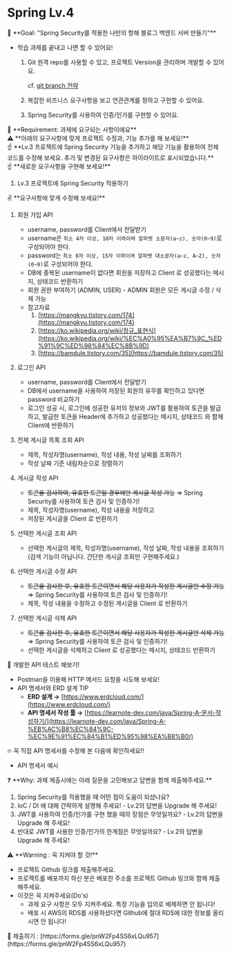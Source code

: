 # Spring Lv.4

<aside>
🏁 **Goal:  "Spring Security를 적용한 나만의 항해 블로그 백엔드 서버 만들기"**

</aside>

- 학습 과제를 끝내고 나면 할 수 있어요!
    1. Git 원격 repo를 사용할 수 있고, 프로젝트 Version을 관리하며 개발할 수 있어요.
        
        cf. [git branch 전략](https://velog.io/@kw2577/Git-branch-%EC%A0%84%EB%9E%B5)
        
    2. 복잡한 비즈니스 요구사항을 보고 연관관계를 정하고 구현할 수 있어요.
    3. Spring Security를 사용하여 인증/인가를 구현할 수 있어요.

<aside>
🚩 **Requirement:  과제에 요구되는 사항이에요**

</aside>

<aside>
⚠️ **아래의 요구사항에 맞게 프로젝트 수정과, 기능 추가를 해 보세요!**

<aside>
☝ **Lv.3 프로젝트에 Spring Security 기능을 추가하고 해당 기능을 활용하여 전체 코드를 수정해 보세요.
추가 및 변경된 요구사항은 하이라이트로 표시되었습니다.**

</aside>

</aside>

<aside>
☝ **새로운 요구사항을 구현해 보세요!**

</aside>

1. Lv.3 프로젝트에 Spring Security 적용하기

<aside>
✌️ **요구사항에 맞게 수정해 보세요!**

</aside>

1. 회원 가입 API
    - username, password를 Client에서 전달받기
    - username은  `최소 4자 이상, 10자 이하이며 알파벳 소문자(a~z), 숫자(0~9)`로 구성되어야 한다.
    - password는  `최소 8자 이상, 15자 이하이며 알파벳 대소문자(a~z, A~Z), 숫자(0~9)`로 구성되어야 한다.
    - DB에 중복된 username이 없다면 회원을 저장하고 Client 로 성공했다는 메시지, 상태코드 반환하기
    - 회원 권한 부여하기 (ADMIN, USER) - ADMIN 회원은 모든 게시글 수정 / 삭제 가능
    - 참고자료
        1. [https://mangkyu.tistory.com/174](https://mangkyu.tistory.com/174)
        2. [https://ko.wikipedia.org/wiki/정규_표현식](https://ko.wikipedia.org/wiki/%EC%A0%95%EA%B7%9C_%ED%91%9C%ED%98%84%EC%8B%9D)
        3. [https://bamdule.tistory.com/35](https://bamdule.tistory.com/35)
            
            
2. 로그인 API
    - username, password를 Client에서 전달받기
    - DB에서 username을 사용하여 저장된 회원의 유무를 확인하고 있다면 password 비교하기
    - 로그인 성공 시, 로그인에 성공한 유저의 정보와 JWT를 활용하여 토큰을 발급하고, 
    발급한 토큰을 Header에 추가하고 성공했다는 메시지, 상태코드 와 함께 Client에 반환하기
3. 전체 게시글 목록 조회 API
    - 제목, 작성자명(username), 작성 내용, 작성 날짜를 조회하기
    - 작성 날짜 기준 내림차순으로 정렬하기
4. 게시글 작성 API
    - ~~토큰을 검사하여, 유효한 토큰일 경우에만 게시글 작성 가능~~  ⇒ Spring Security를 사용하여 토큰 검사 및 인증하기!
    - 제목, 작성자명(username), 작성 내용을 저장하고
    - 저장된 게시글을 Client 로 반환하기
5. 선택한 게시글 조회 API
    - 선택한 게시글의 제목, 작성자명(username), 작성 날짜, 작성 내용을 조회하기 
    (검색 기능이 아닙니다. 간단한 게시글 조회만 구현해주세요.)
6. 선택한 게시글 수정 API
    - ~~토큰을 검사한 후, 유효한 토큰이면서 해당 사용자가 작성한 게시글만 수정 가능~~ ⇒ Spring Security를 사용하여 토큰 검사 및 인증하기!
    - 제목, 작성 내용을 수정하고 수정된 게시글을 Client 로 반환하기
7. 선택한 게시글 삭제 API  
    - ~~토큰을 검사한 후, 유효한 토큰이면서 해당 사용자가 작성한 게시글만 삭제 가능~~ ⇒ Spring Security를 사용하여 토큰 검사 및 인증하기!
    - 선택한 게시글을 삭제하고 Client 로 성공했다는 메시지, 상태코드 반환하기

<aside>
📌 개발한 API 테스트 해보기!

</aside>

- Postman을 이용해 HTTP 메서드 요청을 시도해 보세요!
- API 명세서와 ERD 설계 TIP
    - **ERD 설계 →** [https://www.erdcloud.com/](https://www.erdcloud.com/)
    - **API 명세서 작성 툴 →** [https://learnote-dev.com/java/Spring-A-문서-작성하기/](https://learnote-dev.com/java/Spring-A-%EB%AC%B8%EC%84%9C-%EC%9E%91%EC%84%B1%ED%95%98%EA%B8%B0/)

<aside>
🔥 꼭 직접 API 명세서를  수정해 본 다음에 확인하세요!!

</aside>

- API 명세서 예시

<aside>
❓ **Why: 과제 제출시에는 아래 질문을 고민해보고 답변을 함께 제출해주세요.**

</aside>

1. Spring Security를 적용했을 때 어떤 점이 도움이 되셨나요?
2. IoC / DI 에 대해 간략하게 설명해 주세요!  - Lv.2의 답변을 Upgrade 해 주세요!
3. JWT를 사용하여 인증/인가를 구현 했을 때의 장점은 무엇일까요? - Lv.2의 답변을 Upgrade 해 주세요!
4. 반대로 JWT를 사용한 인증/인가의 한계점은 무엇일까요? - Lv.2의 답변을 Upgrade 해 주세요!

<aside>
⚠️ **Warning : 꼭 지켜야 할 것!**

</aside>

- 프로젝트 Github 링크를 제출해주세요.
- 프로젝트를 배포까지 하신 분은 배포한 주소를 프로젝트 Github 링크와 함께 제출해주세요.
- 이것은 꼭 지켜주세요(Do's)
    - 과제 요구 사항은 모두 지켜주세요. 특정 기능을 임의로 배제하면 안 됩니다!
    - 배포 시 AWS의 RDS를 사용하셨다면 Github에 절대 RDS에 대한 정보를 올리시면 안 됩니다!
    

<aside>
📌 제출하기 : [https://forms.gle/pnW2Fp4SS6xLQu957](https://forms.gle/pnW2Fp4SS6xLQu957)

</aside>
